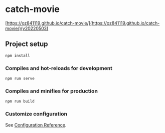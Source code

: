# catch-movie

[https://oz841119.github.io/catch-movie/](https://oz841119.github.io/catch-movie/)(v20220503)

## Project setup
```
npm install
```

### Compiles and hot-reloads for development
```
npm run serve
```

### Compiles and minifies for production
```
npm run build
```

### Customize configuration
See [Configuration Reference](https://cli.vuejs.org/config/).
